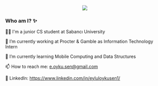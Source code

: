 <h1 align="center">
  <a href="https://git.io/typing-svg">
    <img src="https://readme-typing-svg.herokuapp.com/?lines=Hi+There!+👋;This+is+Eylul+Oyku!+&center=true&size=25">
  </a>
</h1>

### Who am I? ✨

<!--
**eyluloyku/eyluloyku** is a ✨ _special_ ✨ repository because its `README.md` (this file) appears on your GitHub profile.

Here are some ideas to get you started:
 💬 Ask me about ...
-->

 👩‍💻 I'm a junior CS student at Sabancı University
 
 🔭 I’m currently working at Procter & Gamble as Information Technology Intern
 
 🌱 I’m currently learning Mobile Computing and Data Structures

 📫 How to reach me: e.oyku.sen@gmail.com
 
 📱 LinkedIn: https://www.linkedin.com/in/eyluloykusen1/
 
 
 



